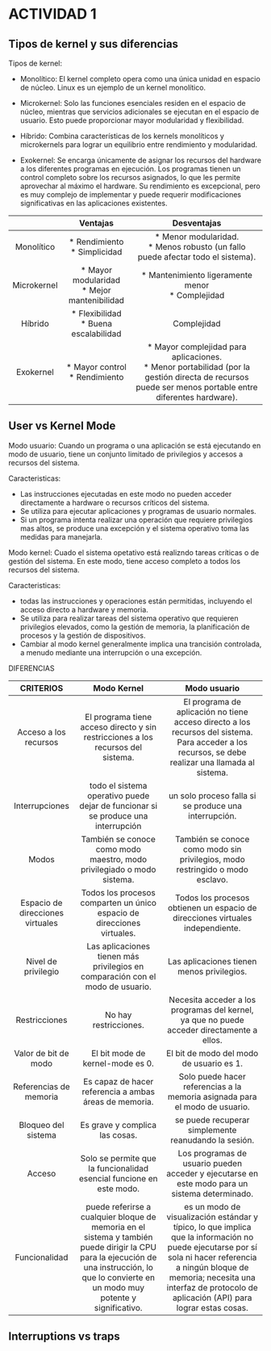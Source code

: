 # ACTIVIDAD 1

## Tipos de kernel y sus diferencias

Tipos de kernel:
* Monolítico: El kernel completo opera como una
única unidad en espacio de núcleo. Linux es un
ejemplo de un kernel monolítico.

* Microkernel: Solo las funciones esenciales
residen en el espacio de núcleo, mientras que
servicios adicionales se ejecutan en el espacio
de usuario. Esto puede proporcionar mayor
modularidad y flexibilidad.

* Híbrido: Combina características de los kernels
monolíticos y microkernels para lograr un
equilibrio entre rendimiento y modularidad.

* Exokernel: Se encarga únicamente de asignar los 
recursos del hardware a los diferentes programas 
en ejecución. Los programas tienen un control completo 
sobre los recursos asignados, lo que les permite 
aprovechar al máximo el hardware. Su rendimiento es
excepcional, pero es muy complejo de implementar
y puede requerir modificaciones significativas en las 
aplicaciones existentes.

|              |   Ventajas   |  Desventajas   |
|    :---:     |     :---:    |     :---:      |
| Monolítico   | * Rendimiento <br /> * Simplicidad | * Menor modularidad. <br /> * Menos robusto (un fallo puede afectar todo el sistema). |
| Microkernel  | * Mayor modularidad <br /> * Mejor mantenibilidad | * Mantenimiento ligeramente menor <br /> * Complejidad |
| Híbrido      | * Flexibilidad <br /> * Buena escalabilidad | Complejidad |
| Exokernel    | * Mayor control <br /> * Rendimiento | * Mayor complejidad para aplicaciones. <br /> * Menor portabilidad (por la gestión directa de recursos puede ser menos portable entre diferentes hardware). |

## User vs Kernel Mode
Modo usuario: Cuando un programa o una aplicación se está ejecutando en modo de usuario, tiene un conjunto limitado de privilegios y accesos a recursos del sistema. 

Caracteristicas:
* Las instrucciones ejecutadas en este modo no pueden acceder directamente a hardware o recursos críticos del sistema.
* Se utiliza para ejecutar aplicaciones y programas de usuario normales.
* Si un programa intenta realizar una operación que requiere privilegios mas altos, se produce una excepción y el sistema operativo toma las medidas para manejarla.

Modo kernel: Cuado el sistema opetativo está realizndo tareas críticas o de gestión del sistema. En este modo, tiene acceso completo a todos los recursos del sistema.

Caracteristicas: 
* todas las instrucciones y operaciones están permitidas, incluyendo el acceso directo a hardware y memoria.
* Se utiliza para realizar tareas del sistema operativo que requieren privilegios elevados, como la gestión de memoria, la planificación de procesos y la gestión de dispositivos.
* Cambiar al modo kernel generalmente implica una trancisión controlada, a menudo mediante una interrupción o una excepción.

DIFERENCIAS

|  CRITERIOS   |   Modo Kernel   |  Modo usuario   |
|    :---:     |     :---:       |     :---:       |
|  Acceso a los recursos   | El programa tiene acceso directo y sin restricciones a los recursos del sistema. | El programa de aplicación no tiene acceso directo a los recursos del sistema. Para acceder a los recursos, se debe realizar una llamada al sistema. |
| Interrupciones | todo el sistema operativo puede dejar de funcionar si se produce una interrupción | un solo proceso falla si se produce una interrupción. |
|  Modos   | También se conoce como modo maestro, modo privilegiado o modo sistema. | También se conoce como modo sin privilegios, modo restringido o modo esclavo. |
| Espacio de direcciones virtuales |  Todos los procesos comparten un único espacio de direcciones virtuales. | Todos los procesos obtienen un espacio de direcciones virtuales independiente. |
| Nivel de privilegio | Las aplicaciones tienen más privilegios en comparación con el modo de usuario. | Las aplicaciones tienen menos privilegios. |
| Restricciones | No hay restricciones.   | Necesita acceder a los programas del kernel, ya que no puede acceder directamente a ellos. |
| Valor de bit de modo | El bit mode de kernel-mode es 0. | El bit de modo del modo de usuario es 1. |
| Referencias de memoria | Es capaz de hacer referencia a ambas áreas de memoria. | Solo puede hacer referencias a la memoria asignada para el modo de usuario. |
| Bloqueo del sistema | Es grave y complica las cosas. |  se puede recuperar simplemente reanudando la sesión. |
| Acceso | Solo se permite que la funcionalidad esencial funcione en este modo. | Los programas de usuario pueden acceder y ejecutarse en este modo para un sistema determinado. |
| Funcionalidad | puede referirse a cualquier bloque de memoria en el sistema y también puede dirigir la CPU para la ejecución de una instrucción, lo que lo convierte en un modo muy potente y significativo. |  es un modo de visualización estándar y típico, lo que implica que la información no puede ejecutarse por sí sola ni hacer referencia a ningún bloque de memoria; necesita una interfaz de protocolo de aplicación (API) para lograr estas cosas. |

## Interruptions vs traps
